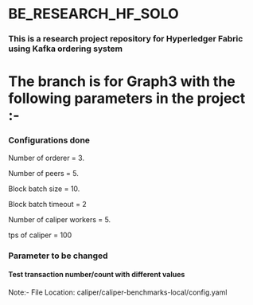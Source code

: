 # BE_RESEARCH_HF_SOLO
### This is a research project repository for Hyperledger Fabric using Kafka ordering system

# The branch is for Graph3 with the following parameters in the project :- 

### Configurations done
Number of orderer = 3.

Number of peers = 5.	

Block batch size = 10.

Block batch timeout = 2

Number of caliper workers = 5.

tps of caliper = 100	

### Parameter to be changed 
#### Test transaction number/count with different values		

Note:- File Location: caliper/caliper-benchmarks-local/config.yaml


